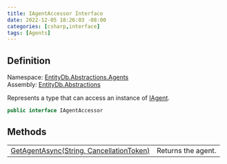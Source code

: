 ```yaml
---
title: IAgentAccessor Interface
date: 2022-12-05 18:26:03 -08:00
categories: [csharp,interface]
tags: [Agents]
---
```


## Definition
Namespace: <a href='/posts/csharp.namespace.entitydb.abstractions.agents/'>EntityDb.Abstractions.Agents</a><br />
Assembly: <a href='/posts/csharp.assembly.entitydb.abstractions/'>EntityDb.Abstractions</a><br />

Represents a type that can access an instance of <a href='/posts/csharp.interface.entitydb.abstractions.agents.iagent/'>IAgent</a>.

```cs
public interface IAgentAccessor
```
## Methods
<table><tr><td><!--/posts/csharp.notimplemented.entitydb.abstractions.agents.iagentaccessor.getagentasync/--><a href='#'>GetAgentAsync(String, CancellationToken)</a></td><td>
Returns the agent.
</td></tr></table>

